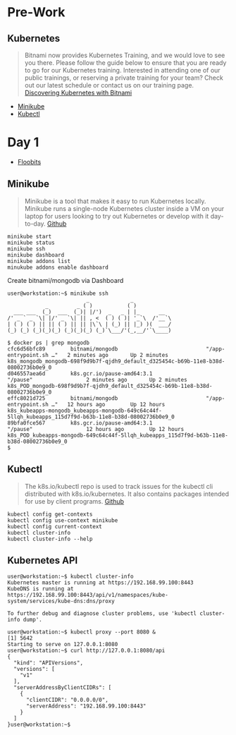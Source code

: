 # Pre-Work

## Kubernetes

> Bitnami now provides Kubernetes Training, and we would love to see you there. Please follow the guide below to ensure that you are ready to go for our Kubernetes training. Interested in attending one of our public trainings, or reserving a private training for your team? Check out our latest schedule or contact us on our training page. [Discovering Kubernetes with Bitnami](https://engineering.bitnami.com/articles/discovering-kubernetes-with-bitnami.html)

- [Minikube](https://github.com/kubernetes/minikube)
- [Kubectl](https://kubernetes.io/docs/reference/kubectl/overview/)

# Day 1

- [Floobits](https://floobits.com/juan131/intel-training-1/file/WELCOME.md:11)

## Minikube

> Minikube is a tool that makes it easy to run Kubernetes locally. Minikube runs a single-node Kubernetes cluster inside a VM on your laptop for users looking to try out Kubernetes or develop with it day-to-day. [Github](https://github.com/kubernetes/minikube)

```
minikube start
minikube status
minikube ssh
minikube dashboard
minikube addons list
minukube addons enable dashboard
```

Create bitnami/mongodb via Dashboard

```
user@workstation:~$ minikube ssh
                         _             _            
            _         _ ( )           ( )           
  ___ ___  (_)  ___  (_)| |/')  _   _ | |_      __  
/' _ ` _ `\| |/' _ `\| || , <  ( ) ( )| '_`\  /'__`\
| ( ) ( ) || || ( ) || || |\`\ | (_) || |_) )(  ___/
(_) (_) (_)(_)(_) (_)(_)(_) (_)`\___/'(_,__/'`\____)

$ docker ps | grep mongodb
cfc6d56bfc89        bitnami/mongodb                            "/app-entrypoint.sh …"   2 minutes ago       Up 2 minutes                            k8s_mongodb_mongodb-698f9d9b7f-qjdh9_default_d325454c-b69b-11e8-b38d-08002736b0e9_0
d046557aea6d        k8s.gcr.io/pause-amd64:3.1                 "/pause"                 2 minutes ago       Up 2 minutes                            k8s_POD_mongodb-698f9d9b7f-qjdh9_default_d325454c-b69b-11e8-b38d-08002736b0e9_0
effc8021d725        bitnami/mongodb                            "/app-entrypoint.sh …"   12 hours ago        Up 12 hours                             k8s_kubeapps-mongodb_kubeapps-mongodb-649c64c44f-5llqh_kubeapps_115d7f9d-b63b-11e8-b38d-08002736b0e9_0
89bfa0fce567        k8s.gcr.io/pause-amd64:3.1                 "/pause"                 12 hours ago        Up 12 hours                             k8s_POD_kubeapps-mongodb-649c64c44f-5llqh_kubeapps_115d7f9d-b63b-11e8-b38d-08002736b0e9_0
$ 
```

## Kubectl

> The k8s.io/kubectl repo is used to track issues for the kubectl cli distributed with k8s.io/kubernetes. It also contains packages intended for use by client programs. [Github](https://github.com/kubernetes/kubectl)

```
kubectl config get-contexts
kubectl config use-context minikube
kubectl config current-context
kubectl cluster-info
kubectl cluster-info --help
```

## Kubernetes API

```
user@workstation:~$ kubectl cluster-info
Kubernetes master is running at https://192.168.99.100:8443
KubeDNS is running at https://192.168.99.100:8443/api/v1/namespaces/kube-system/services/kube-dns:dns/proxy

To further debug and diagnose cluster problems, use 'kubectl cluster-info dump'.
```

```
user@workstation:~$ kubectl proxy --port 8080 &
[1] 5642
Starting to serve on 127.0.0.1:8080
user@workstation:~$ curl http://127.0.0.1:8080/api
{
  "kind": "APIVersions",
  "versions": [
    "v1"
  ],
  "serverAddressByClientCIDRs": [
    {
      "clientCIDR": "0.0.0.0/0",
      "serverAddress": "192.168.99.100:8443"
    }
  ]
}user@workstation:~$
```

